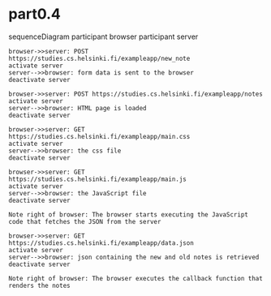 # part0.4

sequenceDiagram
    participant browser
    participant server

    browser->>server: POST https://studies.cs.helsinki.fi/exampleapp/new_note
    activate server
    server-->>browser: form data is sent to the browser
    deactivate server

    browser->>server: POST https://studies.cs.helsinki.fi/exampleapp/notes
    activate server
    server-->>browser: HTML page is loaded
    deactivate server

    browser->>server: GET https://studies.cs.helsinki.fi/exampleapp/main.css
    activate server
    server-->>browser: the css file
    deactivate server

    browser->>server: GET https://studies.cs.helsinki.fi/exampleapp/main.js
    activate server
    server-->>browser: the JavaScript file
    deactivate server

    Note right of browser: The browser starts executing the JavaScript code that fetches the JSON from the server

    browser->>server: GET https://studies.cs.helsinki.fi/exampleapp/data.json
    activate server
    server-->>browser: json containing the new and old notes is retrieved
    deactivate server

    Note right of browser: The browser executes the callback function that renders the notes
